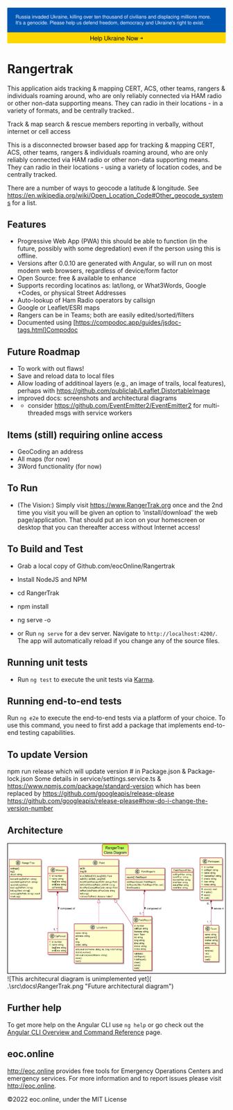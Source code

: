 [![SWUbanner](https://raw.githubusercontent.com/vshymanskyy/StandWithUkraine/main/banner2-direct.svg)](https://vshymanskyy.github.io/StandWithUkraine)

# Rangertrak

This application aids tracking & mapping CERT, ACS, other teams, rangers & individuals roaming around, who are only reliably connected via HAM radio or other non-data supporting means. They can radio in their locations - in a variety of formats, and be centrally tracked..

Track &amp; map search &amp; rescue members reporting in verbally, without internet or cell access

This is a disconnected browser based app for tracking & mapping CERT, ACS, other teams, rangers & individuals roaming around, who are only reliably connected via HAM radio or other non-data supporting means. They can radio in their locations - using a variety of location codes, and be centrally tracked.

There are a number of ways to geocode a latitude & longitude. See https://en.wikipedia.org/wiki/Open_Location_Code#Other_geocode_systems for a list.

## Features
 - Progressive Web App (PWA) this should be able to function (in the future, possibly with some degredation) even if the person using this is offline.
 - Versions after 0.0.10 are generated with Angular, so will run on most modern web browsers, regardless of device/form factor
 - Open Source: free & available to enhance
 - Supports recording locatinos as: lat/long, or What3Words, Google +Codes, or physical Street Addresses
 - Auto-lookup of Ham Radio operators by callsign
 - Google or Leaflet/ESRI maps
 - Rangers can be in Teams; both are easily edited/sorted/filters
 - Documented using [https://compodoc.app/guides/jsdoc-tags.html]Compodoc

## Future Roadmap
- To work with out flaws!
- Save and reload data to local files
- Allow loading of additinoal layers (e.g., an image of trails, local features),
  perhaps with https://github.com/publiclab/Leaflet.DistortableImage
- improved docs: screenshots and architectural diagrams
- - consider https://github.com/EventEmitter2/EventEmitter2 for multi-threaded msgs with service workers

## Items (still) requiring online access
- GeoCoding an address
- All maps (for now)
- 3Word functionality (for now)

## To Run
- (The Vision:) Simply visit https://www.RangerTrak.org once and the 2nd time you visit you will be given an option to 'install/download' the web page/application. That should put an icon on your homescreen or desktop that you can thereafter access without Internet access!

## To Build and Test
- Grab a local copy of Github.com/eocOnline/Rangertrak
- Install NodeJS and NPM
- cd RangerTrak
- npm install
- ng serve -o

- or Run `ng serve` for a dev server. Navigate to `http://localhost:4200/`. The app will automatically reload if you change any of the source files.

## Running unit tests
- Run `ng test` to execute the unit tests via [Karma](https://karma-runner.github.io).

## Running end-to-end tests
Run `ng e2e` to execute the end-to-end tests via a platform of your choice. To use this command, you need to first add a package that implements end-to-end testing capabilities.

## To update Version
npm run release which will update version # in Package.json & Package-lock.json
Some details in service/settings.service.ts &
https://www.npmjs.com/package/standard-version which has been replaced by
https://github.com/googleapis/release-please
https://github.com/googleapis/release-please#how-do-i-change-the-version-number

## Architecture
<img src="./src/docs/PlantUML-Class Diagram.png" alt="PlantUML-Class Diagram" style="height:300px; width:100%; align:right;"/>
![This architecural diagram is unimplemented yet]( .\src\docs\RangerTrak.png "Future architectural diagram")

## Further help
To get more help on the Angular CLI use `ng help` or go check out the [Angular CLI Overview and Command Reference](https://angular.io/cli) page.

## eoc.online
http://eoc.online provides free tools for Emergency Operations Centers and emergency services. For more information and to report issues please visit http://eoc.online.

©2022 eoc.online, under the MIT License
